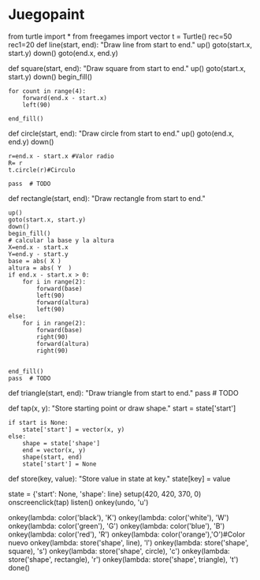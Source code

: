 # Juegopaint
from turtle import *
from freegames import vector
t = Turtle()
rec=50
rec1=20
def line(start, end):
    "Draw line from start to end."
    up()
    goto(start.x, start.y)
    down()
    goto(end.x, end.y)

def square(start, end):
    "Draw square from start to end."
    up()
    goto(start.x, start.y)
    down()
    begin_fill()

    for count in range(4):
        forward(end.x - start.x)
        left(90)

    end_fill()

def circle(start, end):
    "Draw circle from start to end."
    up()
    goto(end.x, end.y)
    down()
    
    r=end.x - start.x #Valor radio
    R= r
    t.circle(r)#Circulo
    
    pass  # TODO

def rectangle(start, end):
    "Draw rectangle from start to end."
    
    up()
    goto(start.x, start.y)
    down()
    begin_fill()
    # calcular la base y la altura
    X=end.x - start.x
    Y=end.y - start.y
    base = abs( X )
    altura = abs( Y  )
    if end.x - start.x > 0:
        for i in range(2):
            forward(base)
            left(90)
            forward(altura)
            left(90)
    else:
        for i in range(2):
            forward(base)
            right(90)
            forward(altura)
            right(90)
    

    end_fill()
    pass  # TODO

def triangle(start, end):
    "Draw triangle from start to end."
    pass  # TODO

def tap(x, y):
    "Store starting point or draw shape."
    start = state['start']

    if start is None:
        state['start'] = vector(x, y)
    else:
        shape = state['shape']
        end = vector(x, y)
        shape(start, end)
        state['start'] = None

def store(key, value):
    "Store value in state at key."
    state[key] = value

state = {'start': None, 'shape': line}
setup(420, 420, 370, 0)
onscreenclick(tap)
listen()
onkey(undo, 'u')

onkey(lambda: color('black'), 'K')
onkey(lambda: color('white'), 'W')
onkey(lambda: color('green'), 'G')
onkey(lambda: color('blue'), 'B')
onkey(lambda: color('red'), 'R')
onkey(lambda: color('orange'),'O')#Color nuevo
onkey(lambda: store('shape', line), 'l')
onkey(lambda: store('shape', square), 's')
onkey(lambda: store('shape', circle), 'c')
onkey(lambda: store('shape', rectangle), 'r')
onkey(lambda: store('shape', triangle), 't')
done()
